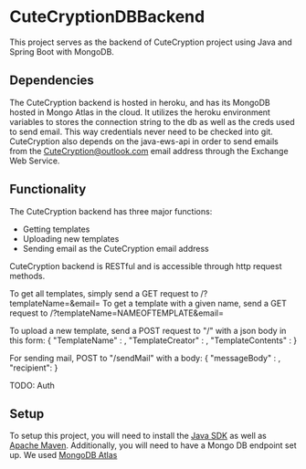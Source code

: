 # CuteCryptionDBBackend
This project serves as the backend of CuteCryption project using Java and Spring Boot with MongoDB.

## Dependencies
The CuteCryption backend is hosted in heroku, and has its MongoDB hosted in Mongo Atlas in the cloud.
It utilizes the heroku environment variables to stores the connection string to the db as well as the creds used to send email.
This way credentials never need to be checked into git.
CuteCryption also depends on the java-ews-api in order to send emails from the CuteCryption@outlook.com email address through the Exchange Web Service.

## Functionality
The CuteCryption backend has three major functions:
- Getting templates
- Uploading new templates
- Sending email as the CuteCryption email address

CuteCryption backend is RESTful and is accessible through http request methods.

To get all templates, simply send a GET request to /?templateName=&email=
To get a template with a given name, send a GET request to /?templateName=NAMEOFTEMPLATE&email=

To upload a new template, send a POST request to "/" with a json body in this form:
{
  "TemplateName" : <Name of the template>,
  "TemplateCreator" : <Name of the template creator>,
  "TemplateContents" : <Html string containing contents of the template>
}
  
  For sending mail, POST to "/sendMail" with a body:
{
  "messageBody" : <Message body to send>,
	"recipient": <Recipient email address>
}
  
  TODO: Auth

## Setup
To setup this project, you will need to install the [Java SDK](https://www.oracle.com/technetwork/java/javase/downloads/index.html) as well as [Apache Maven](https://maven.apache.org/install.html).
Additionally, you will need to have a Mongo DB endpoint set up. We used [MongoDB Atlas](https://www.mongodb.com/cloud/atlas)

